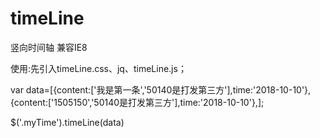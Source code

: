 # timeLine
竖向时间轴 兼容IE8 

使用:先引入timeLine.css、jq、timeLine.js；


<div class="myTime"></div>

var data=[{content:['我是第一条','50140是打发第三方'],time:'2018-10-10'},{content:['1505150','50140是打发第三方'],time:'2018-10-10'},];


$('.myTime').timeLine(data)

